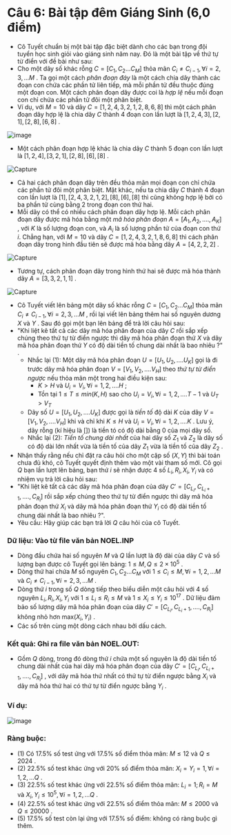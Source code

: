 # Câu 6: Bài tập đêm Giáng Sinh (6,0 điểm)
- Cô Tuyết chuẩn bị một bài tập đặc biệt dành cho các bạn trong đội tuyển học sinh giỏi vào giáng sinh năm nay. Đó là một bài tập về thứ tự từ điển với đề bài như sau:
- Cho một dãy số khác rỗng $C=[C_{1}, C_{2}... C_{M}]$ thỏa mãn ${C_i} \ne {C_{i - 1}},\forall i = 2,3,...M$ . Ta gọi một cách *phân đoạn đáy* là một cách chia dãy thành các đoạn con chứa các phần tử liên tiếp, mà mỗi phần tử đều thuộc đúng một đoạn con. Một cách phân đoạn dãy được coi là *hợp lệ*  nếu mỗi đoạn con chỉ chứa các phần tử đôi một phân biệt.
- Ví dụ, với $M=10$ và dãy $C=[1,2,4,3,2,1,2,8,6,8]$ thì một cách phân đoạn dãy hợp lệ là chia dãy $C$ thành 4 đoạn con lần lượt là $[1,2,4,3],[2,1],[2,8],[6,8]$ .

![image](https://github.com/MustardLawyer1995/HSGQG-2024/assets/156400720/4602f8af-31c9-415e-84d7-6b56326c9233)

- Một cách phân đoạn hợp lệ khác là chia dãy $C$ thành 5 đoạn con lần lượt là $[1,2,4], [3,2,1], [2,8], [6], [8]$ .

![Capture](https://github.com/MustardLawyer1995/HSGQG-2024/assets/156400720/b63f87ae-54fd-4a8f-a7cd-ee2b8f064d97)
  
- Cả hai cách phân đoạn dãy trên đều thỏa mãn mọi đoạn con chỉ chứa các phần tử đôi một phân biệt. Mặt khác, nếu ta chia dãy $C$ thành 4 đoạn con lần lượt là $[1], [2,4,3,2,1,2], [8], [6], [8]$ thì cũng không hợp lệ bởi có ba phần tử cùng bằng 2 trong đoạn con thứ hai.
- Mỗi dãy có thể có nhiều cách phân đoạn dãy hợp lệ. Mỗi cách phân đoạn dãy được mã hóa bằng một *mã hóa phân đoạn* $A=[A_{1}, A_{2}, ....,A_{K}]$ , với $K$ là số lượng đoạn con, và $A_{i}$ là số lượng phần tử của đoạn con thứ $i$. Chẳng hạn, với $M=10$ và dãy $C=[1,2,4,3,2,1,8,6,8]$ thì cách phân đoạn dãy trong hình đầu tiên sẽ được mã hóa bằng dãy $A=[4,2,2,2]$ .

![Capture](https://github.com/MustardLawyer1995/HSGQG-2024/assets/156400720/34908f0d-ec58-4a9d-8711-348a5849d9c4)

- Tương tự, cách phân đoạn dãy trong hình thứ hai sẽ được mã hóa thành dãy $A=[3,3,2,1,1]$ .

![Capture](https://github.com/MustardLawyer1995/HSGQG-2024/assets/156400720/057f1819-816d-45a4-83a6-030205e831c4)

- Cô Tuyết viết lên bảng một dãy số khác rỗng $C=[C_{1}, C_{2}... C_{M}]$ thỏa mãn ${C_i} \ne {C_{i - 1}},\forall i = 2,3,...M$ , rồi lại viết lên bảng thêm hai số nguyên dương $X$ và $Y$ . Sau đó gọi một bạn lên bảng để trả lời câu hỏi sau:
- "Khi liệt kê tất cả các dãy mã hóa phân đoạn của dãy $C$ rồi sắp xếp chúng theo thứ tự từ điển ngược thì dãy mã hóa phân đoạn thứ $X$ và dãy mã hóa phân đoạn thứ $Y$ có độ dài tiền tố chung dài nhất là bao nhiêu ?" .
    - Nhắc lại (1): Một dãy mã hóa phân đoạn $U=[U_{1}, U_{2}, .... U_{K}]$ gọi là đi trước dãy mã hóa phân đoạn $V=[V_{1}, V_{2}, .... V_{H}]$ theo *thứ tự từ điển ngược* nếu thỏa mãn một trong hai điều kiện sau:
       - $K>H$ và $U_{i}=V_{i}, \forall i = 1,2,....H$ ;
       - Tồn tại $1 \le T \le min(K,H)$ sao cho $U_{i}=V_{i} , \forall i = 1,2,....T-1$ và $U_{T}>V_{T}$
    - Dãy số $U=[U_{1}, U_{2}, .... U_{K}]$ được gọi là *tiền tố* độ dài $K$ của dãy $V=[V_{1}, V_{2}, .... V_{H}]$ khi và chỉ khi $K \le H$ và $U_{i}=V_{i} , \forall i = 1,2,....K$ . Lưu ý, dãy rỗng (kí hiệu là $[]$) là tiền tó có độ dài bằng $0$ của mọi dãy số.
    - Nhắc lại (2): *Tiền tố chung dài nhất* của hai dãy số $Z_{1}$ và $Z_{2}$ là dãy số có độ dài lớn nhất vừa là tiền tố của dãy $Z_{1}$ vừa là tiền tố của dãy $Z_{2}$ .
- Nhận thấy rằng nếu chỉ đặt ra câu hỏi cho một cặp số $(X,Y)$ thì bài toán chưa đủ khó, cô Tuyết quyết định thêm vào một vài tham số mới. Cô gọi $Q$ bạn lần lượt lên bảng, bạn thứ $i$ sẽ nhận được 4 số $L_{i}, R_{i}, X_{i}, Y_{i}$ và có nhiệm vụ trả lời câu hỏi sau:
- "Khi liệt kê tất cả các dãy mã hóa phân đoạn của dãy $C' = \left[ {{C_{{L_i}}},{C_{{L_i} + 1}},....,{C_{{R_i}}}} \right]$ rồi sắp xếp chúng theo thứ tự từ điển ngược thì dãy mã hóa phân đoạn thứ $X_{i}$ và dãy mã hóa phân đoạn thứ $Y_{i}$ có độ dài tiền tố chung dài nhất là bao nhiêu ?".
- Yêu cầu: Hãy giúp các bạn trả lời $Q$ câu hỏi của cô Tuyết.
### Dữ liệu: Vào từ file văn bản NOEL.INP
- Dòng đầu chứa hai số nguyên $M$ và $Q$ lần lượt là độ dài của dãy $C$ và số lượng bạn được cô Tuyết gọi lên bảng: $1 \le M,Q \le 2 \times 10^{5}$ .
- Dòng thứ hai chứa $M$ số nguyên $C_{1}, C_{2}... C_{M}$ với $1 \le C_{i} \le M , \forall i = 1,2,...M$ và ${C_i} \ne {C_{i - 1}},\forall i = 2,3,...M$ .
- Dòng thứ $i$ trong số $Q$ dòng tiếp theo biểu diễn một câu hỏi với 4 số nguyên $L_{i}, R_{i}, X_{i}, Y_{i}$ với $1 \le L_{i} \le R_{i} \le M$ và $1 \le X_{i} \le Y_{i} \le 10^{17}$ . Dữ liệu đảm bảo số lượng dây mã hóa phân đoạn của dãy $C' = \left[ {{C_{{L_i}}},{C_{{L_i} + 1}},....,{C_{{R_i}}}} \right]$ không nhỏ hơn $\text{max} (X_{i},Y_{i})$ .
- Các số trên cùng một dòng cách nhau bởi dấu cách.
### Kết quả: Ghi ra file văn bản NOEL.OUT:
- Gồm $Q$ dòng, trong đó dòng thứ $i$ chứa một số nguyên là độ dài tiền tố chung dài nhất của hai dãy mã hóa phân đoạn của dãy $C' = \left[ {{C_{{L_i}}},{C_{{L_i} + 1}},....,{C_{{R_i}}}} \right]$ , với dãy mã hóa thứ nhất có thứ tự từ điển ngược bằng $X_{i}$ và dãy mã hóa thứ hai có thứ tự từ điển ngược bằng $Y_{i}$ .
### Ví dụ: 

![image](https://github.com/MustardLawyer1995/HSGQG-2024/assets/156400720/be88393a-b67b-463a-9539-fca3be5d0377)

### Ràng buộc: 
- (1) Có 17.5% số test ứng với 17.5% số điểm thỏa mãn: $M \le 12$ và $Q \le 2024$ .
- (2) 22.5% số test khác ứng với 20% số điểm thỏa mãn: $X_{i}=Y_{i}=1, \forall i =1,2,...Q$ .
- (3) 22.5% số test khác ứng với 22.5% số điểm thỏa mãn: $L_{i}=1 ; R_{i}=M$ và $X_{i}, Y_{i} \le 10^{5} , \forall i =1,2,...Q$ .
- (4) 22.5% số test khác ứng với 22.5% số điểm thỏa mãn: $M \le 2000$ và $Q \le 20000$ .
- (5) 17.5% số test còn lại ứng với 17.5% số điểm: không có ràng buộc gì thêm. 








